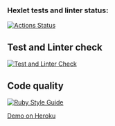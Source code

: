 ### Hexlet tests and linter status:

[![Actions Status](https://github.com/usernaimandrey/rails-project-66/workflows/hexlet-check/badge.svg)](https://github.com/usernaimandrey/rails-project-66/actions)

## Test and Linter check

[![Test and Linter Check](https://github.com/usernaimandrey/rails-project-66/actions/workflows/CI.yml/badge.svg)](https://github.com/usernaimandrey/rails-project-66/actions/workflows/CI.yml)

## Code quality

[![Ruby Style Guide](https://img.shields.io/badge/code_style-rubocop-brightgreen.svg)](https://github.com/rubocop/rubocop)

[Demo on Heroku](https://github-repository-quality-sh.herokuapp.com/)